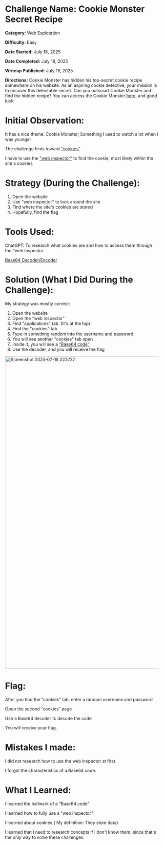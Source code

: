 # Challenge Name: Cookie Monster Secret Recipe

**Category:** Web Explotation

**Difficulty:** Easy

**Date Started:** July 18, 2025

**Date Completed:** July 18, 2025

**Writeup Published:** July 18, 2025

**Directions:** 
Cookie Monster has hidden his top-secret cookie recipe somewhere on his website. As an aspiring cookie detective, your mission is to uncover this delectable secret. Can you outsmart Cookie Monster and find the hidden recipe?
You can access the Cookie Monster [here](http://verbal-sleep.picoctf.net:50164/), and good luck

 # Initial Observation: 
It has a nice theme: Cookie Monster; Something I used to watch a lot when I was younger

The challenge hints toward ["cookies"](https://www.kaspersky.com/resource-center/definitions/cookies?srsltid=AfmBOopGCH3AOcnD9E1YDg7KKTwu35q1KYrzMFzlK_SMZyH66K1CHBKu) 

I have to use the ["web inspector"](https://wpengine.com/resources/how-to-inspect-a-website/) to find the cookie; most likely within the site's cookies

 # Strategy (During the Challenge):
1. Open the website
2. Use "web inspector" to look around the site
3. Find where the site's cookies are stored
4. Hopefully, find the flag

 # Tools Used:

 ChatGPT: To research what cookies are and how to access them through the "web inspector
 
 [Base64 Decoder/Encoder](https://www.base64decode.org/) 
                    

# Solution (What I Did During the Challenge): 
My strategy was mostly correct:
1. Open the website
2. Open the "web inspector"
3. Find "applications" tab: (It's at the top)
4. Find the "cookies" tab
5. Type in something random into the username and password.
6. You will see another "cookies" tab open
7. Inside it, you will see a ["Base64 code"](https://wpengine.com/resources/how-to-inspect-a-website/)
8. Use the decoder, and you will receive the flag
<img width="1616" height="1025" alt="Screenshot 2025-07-18 223737" src="https://github.com/user-attachments/assets/f8c5515e-0519-46a0-9f8a-72f60ed5eff3" />


# Flag: 

After you find the "cookies" tab, enter a random username and password

Open the second "cookies" page

Use a Base64 decoder to decode the code

You will receive your flag. 

# Mistakes I made:

I did not research how to use the web inspector at first.

I forgot the characteristics of a Base64 code.

 
   
# What I Learned:

I learned the hallmark of a "Base64 code"

I learned how to fully use a "web inspector" 

I learned about cookies ( My definition: They store data) 

I learned that I need to research concepts if I don't know them, since that's the only way to solve these challenges.

